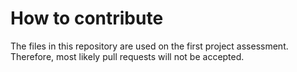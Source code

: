 # How to contribute

The files in this repository are used on the first project assessment. Therefore, most likely pull requests will not be accepted.
